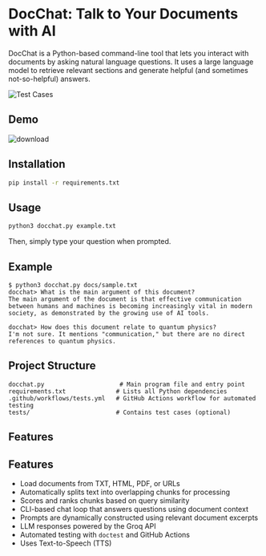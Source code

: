 # DocChat: Talk to Your Documents with AI

DocChat is a Python-based command-line tool that lets you interact with documents by asking natural language questions. It uses a large language model to retrieve relevant sections and generate helpful (and sometimes not-so-helpful) answers.

![Test Cases](https://github.com/nile842ll/Project-DocChat/actions/workflows/tests.yml/badge.svg)

## Demo

![download](https://github.com/user-attachments/assets/048e5145-5682-4425-83f6-ecca29bdb264)


## Installation

```bash
pip install -r requirements.txt
```

## Usage

```bash
python3 docchat.py example.txt
```

Then, simply type your question when prompted.

## Example

```
$ python3 docchat.py docs/sample.txt
docchat> What is the main argument of this document?
The main argument of the document is that effective communication between humans and machines is becoming increasingly vital in modern society, as demonstrated by the growing use of AI tools.

docchat> How does this document relate to quantum physics?
I'm not sure. It mentions "communication," but there are no direct references to quantum physics.
```

## Project Structure

```
docchat.py                     # Main program file and entry point
requirements.txt              # Lists all Python dependencies
.github/workflows/tests.yml   # GitHub Actions workflow for automated testing
tests/                        # Contains test cases (optional)
```

## Features

## Features

- Load documents from TXT, HTML, PDF, or URLs
- Automatically splits text into overlapping chunks for processing
- Scores and ranks chunks based on query similarity
- CLI-based chat loop that answers questions using document context
- Prompts are dynamically constructed using relevant document excerpts
- LLM responses powered by the Groq API
- Automated testing with `doctest` and GitHub Actions
- Uses Text-to-Speech (TTS) 

